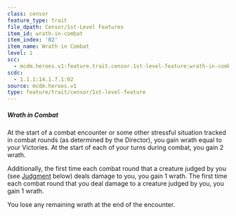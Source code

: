 ```yaml
---
class: censor
feature_type: trait
file_dpath: Censor/1st-Level Features
item_id: wrath-in-combat
item_index: '02'
item_name: Wrath in Combat
level: 1
scc:
  - mcdm.heroes.v1:feature.trait.censor.1st-level-feature:wrath-in-combat
scdc:
  - 1.1.1:14.1.7.1:02
source: mcdm.heroes.v1
type: feature/trait/censor/1st-level-feature
---
```


##### Wrath in Combat

At the start of a combat encounter or some other stressful situation tracked in combat rounds (as determined by the Director), you gain wrath equal to your Victories. At the start of each of your turns during combat, you gain 2 wrath.

Additionally, the first time each combat round that a creature judged by you (see [Judgment](#page-94-0) below) deals damage to you, you gain 1 wrath. The first time each combat round that you deal damage to a creature judged by you, you gain 1 wrath.

You lose any remaining wrath at the end of the encounter.
